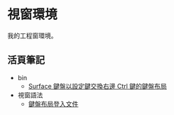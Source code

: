 視窗環境
=======


我的工程窗環境。



## 活頁筆記


* bin
  * [Surface 鍵盤以設定鍵交換右邊 Ctrl 鍵的鍵盤布局](./bin/surfaceAddRightCtrl.reg)
* 視窗語法
  * [鍵盤布局登入文件](./looseLeaf/windowsCode/keyboardLayoutRegistry.md)

